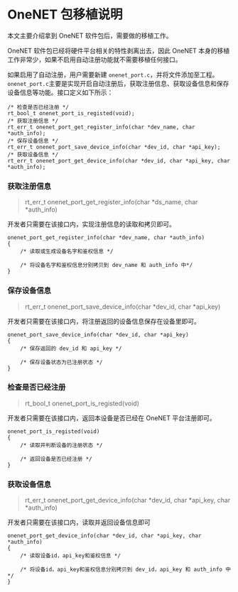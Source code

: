 # OneNET 包移植说明

本文主要介绍拿到 OneNET 软件包后，需要做的移植工作。

OneNET 软件包已经将硬件平台相关的特性剥离出去，因此 OneNET 本身的移植工作非常少，如果不启用自动注册功能就不需要移植任何接口。

如果启用了自动注册，用户需要新建 `onenet_port.c`，并将文件添加至工程。`onenet_port.c`主要是实现开启自动注册后，获取注册信息、获取设备信息和保存设备信息等功能。接口定义如下所示： 

```{.c}
/* 检查是否已经注册 */
rt_bool_t onenet_port_is_registed(void);
/* 获取注册信息 */
rt_err_t onenet_port_get_register_info(char *dev_name, char *auth_info);
/* 保存设备信息 */
rt_err_t onenet_port_save_device_info(char *dev_id, char *api_key);
/* 获取设备信息 */
rt_err_t onenet_port_get_device_info(char *dev_id, char *api_key, char *auth_info);
```

### 获取注册信息

> rt_err_t onenet_port_get_register_info(char *ds_name, char *auth_info)

开发者只需要在该接口内，实现注册信息的读取和拷贝即可。

```{.c}
onenet_port_get_register_info(char *dev_name, char *auth_info)
{
    /* 读取或生成设备名字和鉴权信息 */
    
    /* 将设备名字和鉴权信息分别拷贝到 dev_name 和 auth_info 中*/
}
```

### 保存设备信息

> rt_err_t onenet_port_save_device_info(char *dev_id, char *api_key)

开发者只需要在该接口内，将注册返回的设备信息保存在设备里即可。

```{.c}
onenet_port_save_device_info(char *dev_id, char *api_key)
{
    /* 保存返回的 dev_id 和 api_key */
    
    /* 保存设备状态为已注册状态 */
}
```

### 检查是否已经注册

> rt_bool_t onenet_port_is_registed(void)

开发者只需要在该接口内，返回本设备是否已经在 OneNET 平台注册即可。

```{.c}
onenet_port_is_registed(void)
{
    /* 读取并判断设备的注册状态 */
    
    /* 返回设备是否已经注册 */
}
```

### 获取设备信息

> rt_err_t onenet_port_get_device_info(char *dev_id, char *api_key, char *auth_info)

开发者只需要在该接口内，读取并返回设备信息即可

```{.c}
onenet_port_get_device_info(char *dev_id, char *api_key, char *auth_info)
{
    /* 读取设备id，api_key和鉴权信息 */
    
    /* 将设备id，api_key和鉴权信息分别拷贝到 dev_id，api_key 和 auth_info 中*/
}
```